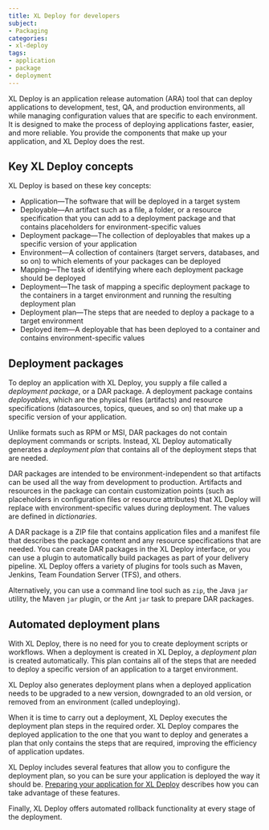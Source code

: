 ```yaml
---
title: XL Deploy for developers
subject:
- Packaging
categories:
- xl-deploy
tags:
- application
- package
- deployment
---
```


XL Deploy is an application release automation (ARA) tool that can deploy applications to development, test, QA, and production environments, all while managing configuration values that are specific to each environment. It is designed to make the process of deploying applications faster, easier, and more reliable. You provide the components that make up your application, and XL Deploy does the rest.

## Key XL Deploy concepts

XL Deploy is based on these key concepts:

* Application—The software that will be deployed in a target system
* Deployable—An artifact such as a file, a folder, or a resource specification that you can add to a deployment package and that contains placeholders for environment-specific values
* Deployment package—The collection of deployables that makes up a specific version of your application
* Environment—A collection of containers (target servers, databases, and so on) to which elements of your packages can be deployed
* Mapping—The task of identifying where each deployment package should be deployed
* Deployment—The task of mapping a specific deployment package to the containers in a target environment and running the resulting deployment plan
* Deployment plan—The steps that are needed to deploy a package to a target environment
* Deployed item—A deployable that has been deployed to a container and contains environment-specific values

## Deployment packages

To deploy an application with XL Deploy, you supply a file called a *deployment package*, or a DAR package. A deployment package contains *deployables*, which are the physical files (artifacts) and resource specifications (datasources, topics, queues, and so on) that make up a specific version of your application.

Unlike formats such as RPM or MSI, DAR packages do not contain deployment commands or scripts. Instead, XL Deploy automatically generates a *deployment plan* that contains all of the deployment steps that are needed.

DAR packages are intended to be environment-independent so that artifacts can be used all the way from development to production. Artifacts and resources in the package can contain customization points (such as placeholders in configuration files or resource attributes) that XL Deploy will replace with environment-specific values during deployment. The values are defined in *dictionaries*.

A DAR package is a ZIP file that contains application files and a manifest file that describes the package content and any resource specifications that are needed. You can create DAR packages in the XL Deploy interface, or you can use a plugin to automatically build packages as part of your delivery pipeline. XL Deploy offers a variety of plugins for tools such as Maven, Jenkins, Team Foundation Server (TFS), and others.

Alternatively, you can use a command line tool such as `zip`, the Java `jar` utility, the Maven `jar` plugin, or the Ant `jar` task to prepare DAR packages.

## Automated deployment plans

With XL Deploy, there is no need for you to create deployment scripts or workflows. When a deployment is created in XL Deploy, a *deployment plan* is created automatically. This plan contains all of the steps that are needed to deploy a specific version of an application to a target environment.

XL Deploy also generates deployment plans when a deployed application needs to be upgraded to a new version, downgraded to an old version, or removed from an environment (called undeploying). 

When it is time to carry out a deployment, XL Deploy executes the deployment plan steps in the required order. XL Deploy compares the deployed application to the one that you want to deploy and generates a plan that only contains the steps that are required, improving the efficiency of application updates.

XL Deploy includes several features that allow you to configure the deployment plan, so you can be sure your application is deployed the way it should be. [Preparing your application for XL Deploy](preparing-your-application-for-xl-deploy.html) describes how you can take advantage of these features.

Finally, XL Deploy offers automated rollback functionality at every stage of the deployment.
